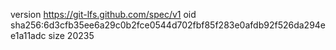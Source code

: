 version https://git-lfs.github.com/spec/v1
oid sha256:6d3cfb35ee6a29c0b2fce0544d702fbf85f283e0afdb92f526da294ee1a11adc
size 20235
